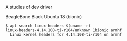 A studies of dev driver

BeagleBone Black
Ubuntu 18 (bionic)

```none
$ apt search linux-headers-$(uname -r)
linux-headers-4.14.108-ti-r104/unknown 1bionic armhf
  Linux kernel headers for 4.14.108-ti-r104 on armhf
```

